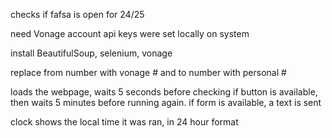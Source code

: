 checks if fafsa is open for 24/25

need Vonage account
  api keys were set locally on system

install BeautifulSoup, selenium, vonage

replace from number with vonage # and to number with personal #

loads the webpage, waits 5 seconds before checking if button is available, then waits 5 minutes before running again.
  if form is available, a text is sent

clock shows the local time it was ran, in 24 hour format
